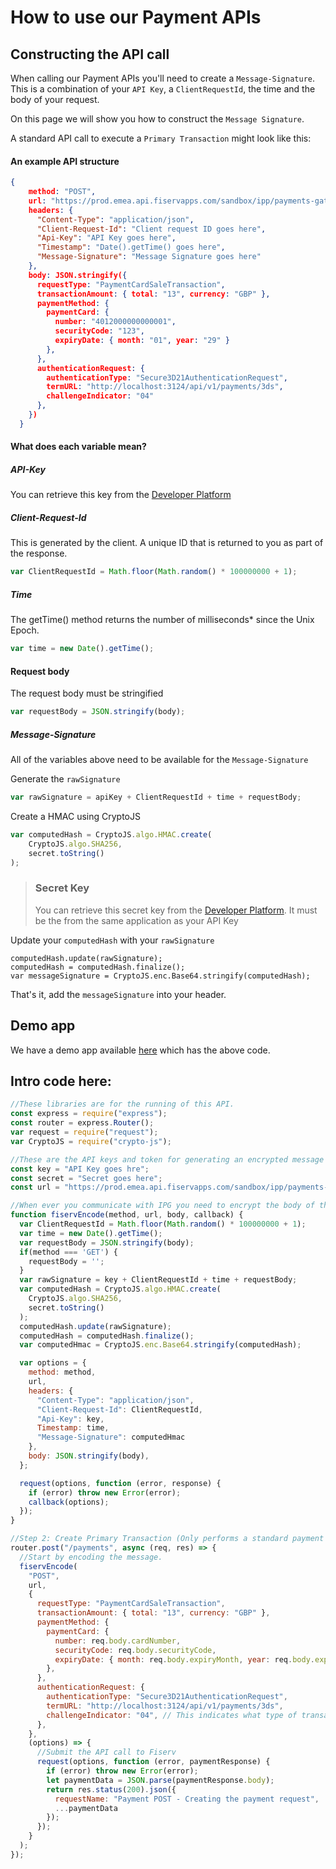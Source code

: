 # How to use our Payment APIs

## Constructing the API call

When calling our Payment APIs you'll need to create a `Message-Signature`. This is a combination of your `API Key`, a `ClientRequestId`, the time and the body of your request. 

On this page we will show you how to construct the `Message Signature`.

A standard API call to execute a `Primary Transaction` might look like this:

#### An example API structure 

```json
{
    method: "POST",
    url: "https://prod.emea.api.fiservapps.com/sandbox/ipp/payments-gateway/v2/payments/",
    headers: {
      "Content-Type": "application/json",
      "Client-Request-Id": "Client request ID goes here",
      "Api-Key": "API Key goes here",
      "Timestamp": "Date().getTime() goes here",
      "Message-Signature": "Message Signature goes here"
    },
    body: JSON.stringify({
      requestType: "PaymentCardSaleTransaction",
      transactionAmount: { total: "13", currency: "GBP" },
      paymentMethod: {
        paymentCard: {
          number: "4012000000000001",
          securityCode: "123",
          expiryDate: { month: "01", year: "29" }
        },
      },
      authenticationRequest: {
        authenticationType: "Secure3D21AuthenticationRequest",
        termURL: "http://localhost:3124/api/v1/payments/3ds",
        challengeIndicator: "04"
      },
    })
  }
```

#### What does each variable mean?

##### API-Key

You can retrieve this key from the [Developer Platform](http://developer.firstdata.eu/)

##### Client-Request-Id

This is generated by the client. A unique ID that is returned to you as part of the response.

```javascript 
var ClientRequestId = Math.floor(Math.random() * 100000000 + 1);
```

##### Time

The getTime() method returns the number of milliseconds* since the Unix Epoch.

```javascript
var time = new Date().getTime();
```

#### Request body

The request body must be stringified 
```javascript
var requestBody = JSON.stringify(body);
```

##### Message-Signature

All of the variables above need to be available for the `Message-Signature`

Generate the `rawSignature`

```javascript
var rawSignature = apiKey + ClientRequestId + time + requestBody;
```

Create a HMAC using CryptoJS

```javascript
var computedHash = CryptoJS.algo.HMAC.create(
    CryptoJS.algo.SHA256,
    secret.toString()
);
```

<!-- theme: warning -->

> ### Secret Key
>
> You can retrieve this secret key from the [Developer Platform](http://developer.firstdata.eu/). It must be the from the same application as your API Key

Update your `computedHash` with your `rawSignature`

```javscript
computedHash.update(rawSignature);
computedHash = computedHash.finalize();
var messageSignature = CryptoJS.enc.Base64.stringify(computedHash);
```

That's it, add the `messageSignature` into your header.

## Demo app 

We have a demo app available [here](https://github.com/Fiserv-Developer/fiserv-payments-demo) which has the above code.

## Intro code here:

```javascript
//These libraries are for the running of this API.
const express = require("express");
const router = express.Router();
var request = require("request");
var CryptoJS = require("crypto-js");

//These are the API keys and token for generating an encrypted message
const key = "API Key goes hre";
const secret = "Secret goes here";
const url = "https://prod.emea.api.fiservapps.com/sandbox/ipp/payments-gateway/v2/payments/"

//When ever you communicate with IPG you need to encrypt the body of the message. This function modifies the API call to include the correct message signatures. 
function fiservEncode(method, url, body, callback) {
  var ClientRequestId = Math.floor(Math.random() * 100000000 + 1);
  var time = new Date().getTime();
  var requestBody = JSON.stringify(body);
  if(method === 'GET') {
    requestBody = '';
  }  
  var rawSignature = key + ClientRequestId + time + requestBody;
  var computedHash = CryptoJS.algo.HMAC.create(
    CryptoJS.algo.SHA256,
    secret.toString()
  );
  computedHash.update(rawSignature);
  computedHash = computedHash.finalize();
  var computedHmac = CryptoJS.enc.Base64.stringify(computedHash);

  var options = {
    method: method,
    url,
    headers: {
      "Content-Type": "application/json",
      "Client-Request-Id": ClientRequestId,
      "Api-Key": key,
      Timestamp: time,
      "Message-Signature": computedHmac
    },
    body: JSON.stringify(body),
  };

  request(options, function (error, response) {
    if (error) throw new Error(error);
    callback(options);
  });
}

//Step 2: Create Primary Transaction (Only performs a standard payment that requests 3DSecure!)
router.post("/payments", async (req, res) => {
  //Start by encoding the message.
  fiservEncode(
    "POST",
    url,
    {
      requestType: "PaymentCardSaleTransaction",
      transactionAmount: { total: "13", currency: "GBP" },
      paymentMethod: {
        paymentCard: {
          number: req.body.cardNumber,
          securityCode: req.body.securityCode,
          expiryDate: { month: req.body.expiryMonth, year: req.body.expiryYear },
        },
      },
      authenticationRequest: {
        authenticationType: "Secure3D21AuthenticationRequest",
        termURL: "http://localhost:3124/api/v1/payments/3ds",
        challengeIndicator: "04", // This indicates what type of transaction we would like. 
      },
    },
    (options) => {
      //Submit the API call to Fiserv
      request(options, function (error, paymentResponse) {
        if (error) throw new Error(error);
        let paymentData = JSON.parse(paymentResponse.body);
        return res.status(200).json({
          requestName: "Payment POST - Creating the payment request",
          ...paymentData
        });
      });
    }
  );
});
```







